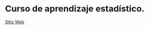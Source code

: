 

# Curso de aprendizaje estadístico.

[Sitio Web](https://cienciadatosudea.github.io/002_SitioWebAprendizajeEstadistico/)
